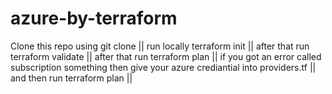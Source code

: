 # azure-by-terraform
Clone this repo using git clone ||
run locally terraform init ||
after that run terraform validate ||
after that run terraform plan ||
if you got an error called subscription something then give your azure crediantial into providers.tf ||
and then run terraform plan ||
